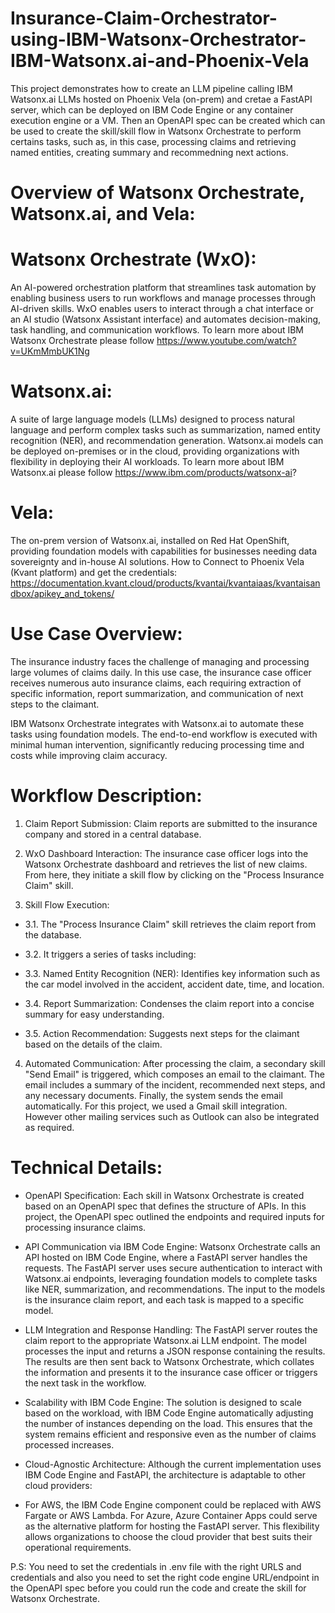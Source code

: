 # Insurance-Claim-Orchestrator-using-IBM-Watsonx-Orchestrator-IBM-Watsonx.ai-and-Phoenix-Vela

This project demonstrates how to create an LLM pipeline calling IBM Watsonx.ai LLMs hosted on Phoenix Vela (on-prem) and cretae a FastAPI server, which can be deployed on IBM Code Engine or any container execution engine or a VM. Then an OpenAPI spec can be created which can be used to create the skill/skill flow in Watsonx Orchestrate to perform certains tasks, such as, in this case, processing claims and retrieving named entities, creating summary and recommedning next actions. 

# Overview of Watsonx Orchestrate, Watsonx.ai, and Vela: 

# Watsonx Orchestrate (WxO): 
An AI-powered orchestration platform that streamlines task automation by enabling business users to run workflows and manage processes through AI-driven skills. WxO enables users to interact through a chat interface or an AI studio (Watsonx Assistant interface) and automates decision-making, task handling, and communication workflows. 
To learn more about IBM Watsonx Orchestrate please follow https://www.youtube.com/watch?v=UKmMmbUK1Ng

# Watsonx.ai: 
A suite of large language models (LLMs) designed to process natural language and perform complex tasks such as summarization, named entity recognition (NER), and recommendation generation. Watsonx.ai models can be deployed on-premises or in the cloud, providing organizations with flexibility in deploying their AI workloads. 
To learn more about IBM Watsonx.ai please follow https://www.ibm.com/products/watsonx-ai?

# Vela: 
The on-prem version of Watsonx.ai, installed on Red Hat OpenShift, providing foundation models with capabilities for businesses needing data sovereignty and in-house AI solutions. 
How to Connect to Phoenix Vela (Kvant platform) and get the credentials: 
https://documentation.kvant.cloud/products/kvantai/kvantaiaas/kvantaisandbox/apikey_and_tokens/ 


# Use Case Overview: 
The insurance industry faces the challenge of managing and processing large volumes of claims daily. In this use case, the insurance case officer receives numerous auto insurance claims, each requiring extraction of specific information, report summarization, and communication of next steps to the claimant. 

IBM Watsonx Orchestrate integrates with Watsonx.ai to automate these tasks using foundation models. The end-to-end workflow is executed with minimal human intervention, significantly reducing processing time and costs while improving claim accuracy. 

# Workflow Description: 

1. Claim Report Submission: Claim reports are submitted to the insurance company and stored in a central database. 

2. WxO Dashboard Interaction: The insurance case officer logs into the Watsonx Orchestrate dashboard and retrieves the list of new claims. From here, they initiate a skill flow by clicking on the "Process Insurance Claim" skill. 

3. Skill Flow Execution: 

  * 3.1. The "Process Insurance Claim" skill retrieves the claim report from the database. 

  * 3.2. It triggers a series of tasks including: 

  * 3.3. Named Entity Recognition (NER): Identifies key information such as the car model involved in the accident, accident date, time, and location. 

  * 3.4. Report Summarization: Condenses the claim report into a concise summary for easy understanding. 

  * 3.5. Action Recommendation: Suggests next steps for the claimant based on the details of the claim. 

4. Automated Communication: After processing the claim, a secondary skill "Send Email" is triggered, which composes an email to the claimant. The email includes a summary of the incident, recommended next steps, and any necessary documents. Finally, the system sends the email automatically. For this project, we used a Gmail skill integration. However other mailing services such as Outlook can also be integrated as required. 

# Technical Details: 

 * OpenAPI Specification: Each skill in Watsonx Orchestrate is created based on an OpenAPI spec that defines the structure of APIs. In this project, the OpenAPI spec outlined the endpoints and required inputs for processing insurance claims. 

 * API Communication via IBM Code Engine: Watsonx Orchestrate calls an API hosted on IBM Code Engine, where a FastAPI server handles the requests. The FastAPI server uses secure authentication to interact with Watsonx.ai endpoints, leveraging foundation models to complete tasks like NER, summarization, and recommendations. The input to the models is the insurance claim report, and each task is mapped to a specific model. 

 * LLM Integration and Response Handling: The FastAPI server routes the claim report to the appropriate Watsonx.ai LLM endpoint. The model processes the input and returns a JSON response containing the results. The results are then sent back to Watsonx Orchestrate, which collates the information and presents it to the insurance case officer or triggers the next task in the workflow. 

 * Scalability with IBM Code Engine: The solution is designed to scale based on the workload, with IBM Code Engine automatically adjusting the number of instances depending on the load. This ensures that the system remains efficient and responsive even as the number of claims processed increases. 

 * Cloud-Agnostic Architecture: Although the current implementation uses IBM Code Engine and FastAPI, the architecture is adaptable to other cloud providers: 

 * For AWS, the IBM Code Engine component could be replaced with AWS Fargate or AWS Lambda. For Azure, Azure Container Apps could serve as the alternative platform for hosting the FastAPI server. This flexibility allows organizations to choose the cloud provider that best suits their operational requirements. 


P.S: You need to set the credentials in .env file with the right URLS and credentials and also you need to set the right code engine URL/endpoint in the OpenAPI spec before you could run the code and create the skill for Watsonx Orchestrate.  


